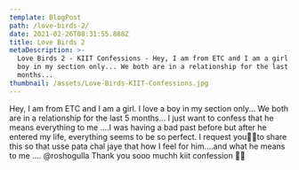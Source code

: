 ```yaml
---
template: BlogPost
path: /love-birds-2/
date: 2021-02-26T08:31:55.888Z
title: Love Birds 2
metaDescription: >-
  Love Birds 2 - KIIT Confessions - Hey, I am from ETC and I am a girl. I love a
  boy in my section only... We both are in a relationship for the last 5
  months...
thumbnail: /assets/Love-Birds-KIIT-Confessions.jpg
---
```

Hey, I am from ETC and I am a girl. I love a boy in my section only... We both are in a relationship for the last 5 months... I just want to confess that he means everything to me ....I was having a bad past before but after he entered my life, everything seems to be so perfect. I request you🙏🙏to share this so that usse pata chal jaye that how I feel for him....and what he means to me .... @roshogulla Thank you sooo muchh kiit confession 🙏🙏
